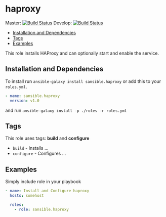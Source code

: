 # haproxy

Master: [![Build Status](https://travis-ci.org/sansible/haproxy.svg?branch=master)](https://travis-ci.org/sansible/haproxy)
Develop: [![Build Status](https://travis-ci.org/sansible/haproxy.svg?branch=develop)](https://travis-ci.org/sansible/haproxy)

* [Installation and Dependencies](#installation-and-dependencies)
* [Tags](#tags)
* [Examples](#examples)

This role installs HAProxy and can optionally start and enable the service.


## Installation and Dependencies

To install run `ansible-galaxy install sansible.haproxy` or add this to your
`roles.yml`.

```YAML
- name: sansible.haproxy
  version: v1.0
```

and run `ansible-galaxy install -p ./roles -r roles.yml`


## Tags

This role uses tags: **build** and **configure**

* `build` - Installs ...
* `configure` - Configures ...


## Examples

Simply include role in your playbook

```YAML
- name: Install and Configure haproxy
  hosts: somehost

  roles:
    - role: sansible.haproxy
```
